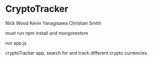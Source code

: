 # CryptoTracker
Nick Wood
Kevin Yanagisawa
Christian Smith


must run npm install and mongorestore

run app.js

cryptoTracker app, search for and track different crypto currencies.